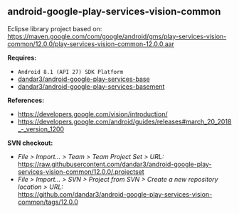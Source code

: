 ## android-google-play-services-vision-common

Eclipse library project based on:<br/>
https://maven.google.com/com/google/android/gms/play-services-vision-common/12.0.0/play-services-vision-common-12.0.0.aar

**Requires:**
- `Android 8.1 (API 27) SDK Platform`
- [dandar3/android-google-play-services-base](https://github.com/dandar3/android-google-play-services-base/tree/12.0.0)
- [dandar3/android-google-play-services-basement](https://github.com/dandar3/android-google-play-services-basement/tree/12.0.0)

**References:**
- https://developers.google.com/vision/introduction/
- https://developers.google.com/android/guides/releases#march_20_2018_-_version_1200

**SVN checkout:**
- _File > Import... > Team > Team Project Set > URL:_<br/>
  https://raw.githubusercontent.com/dandar3/android-google-play-services-vision-common/12.0.0/.projectset
- _File > Import... > SVN > Project from SVN > Create a new repository location > URL:_<br/> 
  https://github.com/dandar3/android-google-play-services-vision-common/tags/12.0.0